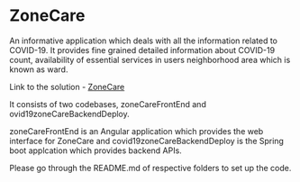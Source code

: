 # ZoneCare
An informative application which deals with all the information related to COVID-19. It provides fine grained detailed information about COVID-19 count, availability of essential services in users neighborhood area which is known as ward.

Link to the solution - [ZoneCare](https://covidzonecare.eu-gb.mybluemix.net/)

It consists of two codebases, zoneCareFrontEnd and ovid19zoneCareBackendDeploy.

zoneCareFrontEnd is an Angular application which provides the web interface for ZoneCare and covid19zoneCareBackendDeploy is the Spring boot applcation which provides backend APIs.

Please go through the README.md of respective folders to set up the code.



